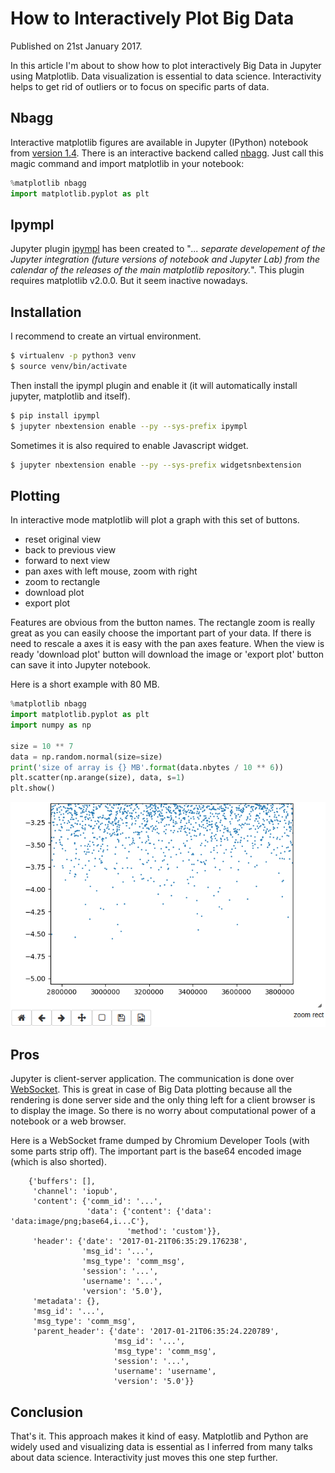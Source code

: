 # How to Interactively Plot Big Data

Published on 21st January 2017.

In this article I'm about to show how to plot interactively Big Data in
Jupyter using Matplotlib. Data visualization is essential to data
science. Interactivity helps to get rid of outliers or to focus on
specific parts of data.

## Nbagg

Interactive matplotlib figures are available in Jupyter (IPython)
notebook from [version 1.4](https://pelson.github.io/2014/nbagg_backend/).
There is an interactive backend called
[nbagg](http://matplotlib.org/1.4.3/users/whats_new.html#the-nbagg-backend>).
Just call this magic command and import matplotlib in your notebook:

```python
%matplotlib nbagg
import matplotlib.pyplot as plt
```

## Ipympl

Jupyter plugin [ipympl](https://github.com/matplotlib/jupyter-matplotlib>)
has been created to "*... separate developement of the Jupyter integration
(future versions of notebook and Jupyter Lab) from the calendar of the
releases of the main matplotlib repository.*". This plugin requires
matplotlib v2.0.0. But it seem inactive nowadays.

## Installation

I recommend to create an virtual environment.

```bash
$ virtualenv -p python3 venv
$ source venv/bin/activate
```

Then install the ipympl plugin and enable it (it will automatically
install jupyter, matplotlib and itself).

```bash
$ pip install ipympl
$ jupyter nbextension enable --py --sys-prefix ipympl
```

Sometimes it is also required to enable Javascript widget.

```bash
$ jupyter nbextension enable --py --sys-prefix widgetsnbextension
```

## Plotting

In interactive mode matplotlib will plot a graph with this set of buttons.

- reset original view
- back to previous view
- forward to next view
- pan axes with left mouse, zoom with right
- zoom to rectangle
- download plot
- export plot

Features are obvious from the button names. The rectangle zoom is
really great as you can easily choose the important part of your data.
If there is need to rescale a axes it is easy with the pan axes feature.
When the view is ready 'download plot' button will download the image or
'export plot' button can save it into Jupyter notebook.

Here is a short example with 80 MB.

```python
%matplotlib nbagg
import matplotlib.pyplot as plt
import numpy as np

size = 10 ** 7
data = np.random.normal(size=size)
print('size of array is {} MB'.format(data.nbytes / 10 ** 6))
plt.scatter(np.arange(size), data, s=1)
plt.show()
```

![Matplotlib interactive plot.](images/interactive-plotting-0.png)

## Pros

Jupyter is client-server application. The communication is done over
[WebSocket](https://en.wikipedia.org/wiki/WebSocket). This is great
in case of Big Data plotting because all the rendering is done server
side and the only thing left for a client browser is to display the
image. So there is no worry about computational power of a notebook or a
web browser.

Here is a WebSocket frame dumped by Chromium Developer Tools (with some
parts strip off). The important part is the base64 encoded image (which
is also shorted).

```
    {'buffers': [],
     'channel': 'iopub',
     'content': {'comm_id': '...',
                 'data': {'content': {'data': 'data:image/png;base64,i...C'},
                          'method': 'custom'}},
     'header': {'date': '2017-01-21T06:35:29.176238',
                'msg_id': '...',
                'msg_type': 'comm_msg',
                'session': '...',
                'username': '...',
                'version': '5.0'},
     'metadata': {},
     'msg_id': '...',
     'msg_type': 'comm_msg',
     'parent_header': {'date': '2017-01-21T06:35:24.220789',
                       'msg_id': '...',
                       'msg_type': 'comm_msg',
                       'session': '...',
                       'username': 'username',
                       'version': '5.0'}}
```

## Conclusion

That's it. This approach makes it kind of easy. Matplotlib and Python are
widely used and visualizing data is essential as I inferred from many
talks about data science. Interactivity just moves this one step further.
